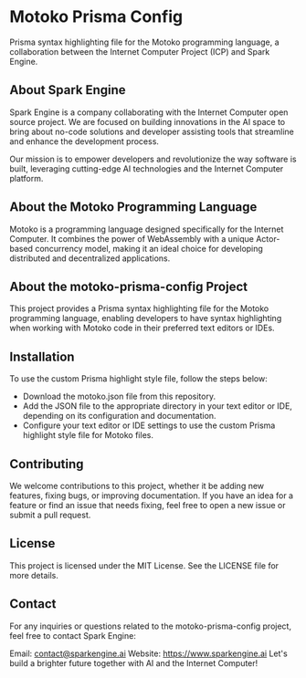 # Motoko Prisma Config
Prisma syntax highlighting file for the Motoko programming language, a collaboration between the Internet Computer Project (ICP) and Spark Engine.

## About Spark Engine
Spark Engine is a company collaborating with the Internet Computer open source project. We are focused on building innovations in the AI space to bring about no-code solutions and developer assisting tools that streamline and enhance the development process.

Our mission is to empower developers and revolutionize the way software is built, leveraging cutting-edge AI technologies and the Internet Computer platform.

## About the Motoko Programming Language
Motoko is a programming language designed specifically for the Internet Computer. It combines the power of WebAssembly with a unique Actor-based concurrency model, making it an ideal choice for developing distributed and decentralized applications.

## About the motoko-prisma-config Project
This project provides a Prisma syntax highlighting file for the Motoko programming language, enabling developers to have syntax highlighting when working with Motoko code in their preferred text editors or IDEs.

## Installation
To use the custom Prisma highlight style file, follow the steps below:

- Download the motoko.json file from this repository.
- Add the JSON file to the appropriate directory in your text editor or IDE, depending on its configuration and documentation.
- Configure your text editor or IDE settings to use the custom Prisma highlight style file for Motoko files.

## Contributing
We welcome contributions to this project, whether it be adding new features, fixing bugs, or improving documentation. If you have an idea for a feature or find an issue that needs fixing, feel free to open a new issue or submit a pull request.

## License
This project is licensed under the MIT License. See the LICENSE file for more details.

## Contact
For any inquiries or questions related to the motoko-prisma-config project, feel free to contact Spark Engine:

Email: contact@sparkengine.ai
Website: https://www.sparkengine.ai
Let's build a brighter future together with AI and the Internet Computer!
